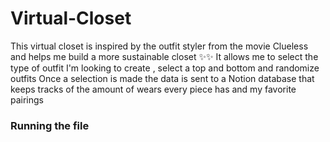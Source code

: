 # Virtual-Closet

This virtual closet is inspired by the outfit styler from the movie Clueless and helps me build a more sustainable closet ✨✨
It allows me to select the type of outfit I'm looking to create , select a top and bottom and randomize outfits
Once a selection is made the data is sent to a Notion database that keeps tracks of the amount of wears every piece has and my favorite pairings 




### Running the file

